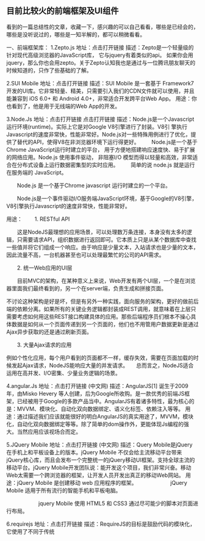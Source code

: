 ## 目前比较火的前端框架及UI组件

看到的一篇总结性的文章，收藏一下，感兴趣的可以自己看看，哪些是已经会的，哪些是没听说过的，哪些是一知半解的，都可以稍微看看。

一、前端框架库：
1.Zepto.js
地址：点击打开链接
描述：Zepto是一个轻量级的针对现代高级浏览器的JavaScript库， 它与jquery有着类似的api。 如果你会用jquery，那么你也会用zepto。关于Zepto认知我也是通过与一位腾讯朋友聊天的时候知道的，只作了些基础的了解。
 

2.SUI Mobile
地址：点击打开链接
描述：SUI Mobile 是一套基于 Framework7 开发的UI库。它非常轻量、精美，只需要引入我们的CDN文件就可以使用，并且能兼容到 iOS 6.0+ 和 Android 4.0+，非常适合开发跨平台Web App。
用途：你也看到了，他是用于无线端的Web App的开发。
 

3.Node.Js
地址：点击打开链接 点击打开链接
描述：Node.js是一个Javascript运行环境(runtime)。实际上它是对Google V8引擎进行了封装。V8引 擎执行Javascript的速度非常快，性能非常好。Node.js对一些特殊用例进行了优化，提供了替代的API，使得V8在非浏览器环境下运行得更好。
　　Node.js是一个基于Chrome JavaScript运行时建立的平台， 用于方便地搭建响应速度快、易于扩展的网络应用。Node.js 使用事件驱动， 非阻塞I/O 模型而得以轻量和高效，非常适合在分布式设备上运行数据密集型的实时应用。
　　简单的说 node.js 就是运行在服务端的 JavaScript。

　　Node.js 是一个基于Chrome javascript 运行时建立的一个平台。

　　Node.js是一个事件驱动I/O服务端JavaScript环境，基于Google的V8引擎，V8引擎执行Javascript的速度非常快，性能非常好。

用途：
　　1. RESTful API

　　这是NodeJS最理想的应用场景，可以处理数万条连接，本身没有太多的逻辑，只需要请求API，组织数据进行返回即可。它本质上只是从某个数据库中查找一些值并将它们组成一个响应。由于响应是少量文本，入站请求也是少量的文本，因此流量不高，一台机器甚至也可以处理最繁忙的公司的API需求。

　　2. 统一Web应用的UI层

　　目前MVC的架构，在某种意义上来说，Web开发有两个UI层，一个是在浏览器里面我们最终看到的，另一个在server端，负责生成和拼接页面。

不讨论这种架构是好是坏，但是有另外一种实践，面向服务的架构，更好的做前后端的依赖分离。如果所有的关键业务逻辑都封装成REST调用，就意味着在上层只需要考虑如何用这些REST接口构建具体的应用。那些后端程序员们根本不操心具体数据是如何从一个页面传递到另一个页面的，他们也不用管用户数据更新是通过Ajax异步获取的还是通过刷新页面。

　　3. 大量Ajax请求的应用

例如个性化应用，每个用户看到的页面都不一样，缓存失效，需要在页面加载的时候发起Ajax请求，NodeJS能响应大量的并发请求。　　总而言之，NodeJS适合运用在高并发、I/O密集、少量业务逻辑的场景。

 

4.angular.Js
地址：点击打开链接 (中文网)
描述：AngularJS[1]  诞生于2009年，由Misko Hevery 等人创建，后为Google所收购。是一款优秀的前端JS框架，已经被用于Google的多款产品当中。AngularJS有着诸多特性，最为核心的是：MVVM、模块化、自动化双向数据绑定、语义化标签、依赖注入等等。
用途：通过描述我们应该就能很好的明白AngularJS的真实用途了，MVVM，模块化，自动化双向数据绑定等等。除了简单的dom操作外，更能体现Js编程的强大。当然应用应该视场合而定。
 

5.JQuery Mobile
地址：点击打开链接  (中文网)
描述：Query Mobile是jQuery 在手机上和平板设备上的版本。jQuery Mobile 不仅会给主流移动平台带来jQuery核心库，而且会发布一个完整统一的jQuery移动UI框架。支持全球主流的移动平台。jQuery Mobile开发团队说：能开发这个项目，我们非常兴奋。移动Web太需要一个跨浏览器的框架，让开发人员开发出真正的移动Web网站。
用途：jQuery Mobile 是创建移动 web 应用程序的框架。
　　　　　　jQuery Mobile 适用于所有流行的智能手机和平板电脑。

　　　　　　jquery Mobile 使用 HTML5 和 CSS3 通过尽可能少的脚本对页面进行布局。

 

6.requirejs
地址：点击打开链接
描述：RequireJS的目标是鼓励代码的模块化，它使用了不同于传统<script>标签的脚本加载步骤。可以用它来加速、优化代码，但其主要目的还是为了代码的模块化。它鼓励在使用脚本时以module ID替代URL地址。
RequireJS以一个相对于baseUrl的地址来加载所有的代码。 页面顶层<script>标签含有一个特殊的属性data-main，require.js使用它来启动脚本加载过程，而baseUrl一般设置到与该属性相一致的目录。

用途：模块化动态加载。
 

7.Vue.js
地址：点击打开链接
描述：Vue.js 是用于构建交互式的 Web  界面的库。它提供了 MVVM 数据绑定和一个可组合的组件系统，具有简单、灵活的 API。从技术上讲， Vue.js 集中在 MVVM 模式上的视图模型层，并通过双向数据绑定连接视图和模型。实际的 DOM 操作和输出格式被抽象出来成指令和过滤器。相比其它的 MVVM 框架，Vue.js 更容易上手。
 8.backbone.js
地址：点击打开链接
描述：Backbone 为复杂Javascript应用程序提供模型(models)、集合(collections)、视图(views)的结构。其中模型用于绑定键值数据和自定义事件；集合附有可枚举函数的丰富API； 视图可以声明事件处理函数，并通过RESTful JSON接口连接到应用程序。
 9.React
地址：点击打开链接
描述：React 是一个 Facebook 和 Instagram 用来创建用户界面的 JavaScript 库。很多人认为 React 是 MVC 中的 V（视图）。我们创造 React 是为了解决一个问题：构建随着时间数据不断变化的大规模应用程序。为了达到这个目标，React 采用下面两个主要的思想。
 

10.Ionic 
地址：点击打开链接
描述：Ionic既是一个CSS框架也是一个Javascript UI库。许多组件需要Javascript才能产生神奇的效果，尽管通常组件不需要编码，通过框架扩展可以很容易地使用，比如我们的AngularIonic扩展。
Ionic遵循视图控制模式，通俗的理解和 Cocoa 触摸框架相似。在视图控制模式中，我们将界面的不同部分分为子视图或包含其他视图的子视图控制器。然后视图控制器“驱动”内部视图来提供交互和UI功能。一个很好的例子就是标签栏（Tab Bar）视图控制器处理点击标签栏在一系列可视化面板间切换。

浏览我们的API文档来了解视图控制器和Ionic中可用的Javascript实用工具。

Ionic 是目前最有潜力的一款 html5 手机应用开发框架。通过 SASS 构建应用程序，它 提供了很多 UI 组件来帮助开发者开发强大的应用。 它使用 JavaScript MVVM 框架和 AngularJS 来增强应用。提供数据的双向绑定，使用它成为 Web 和移动开发者的共同选择。

 

二、前端UI框架
1.Pure
地址：点击打开链接
描述：Pure精心设计，只为可以在任何Web项目中使用。为了例证这一点，我们制作了如下几个模板。这些模板都是响应式的，并且没有使用任何JavaScript。
用途：真的是很精美的一个样式框架，便于我们快事构建一些个人产品，当然也可以服务于工作中的一些项目。
 

2.bootstrap
地址：点击打开链接
描述：简洁、直观、强悍的前端开发框架，让web开发更迅速、简单。
 

3.EasyUI
地址：点击打开链接  (中文网)
描述：easyui是一种基于jQuery的用户界面插件集合。
　　　　　　easyui为创建现代化，互动，JavaScript应用程序，提供必要的功能。

　　　　　　使用easyui你不需要写很多代码，你只需要通过编写一些简单HTML标记，就可以定义用户界面。

　　　　　　easyui是个完美支持Html5网页的完整框架。

　　　　　　easyui节省您网页开发的时间和规模。

　　　　　　easyui很简单但功能强大的。

 4.Ant Design
地址：点击打开链接
描述：一个 UI 设计语言，一套提炼和应用于企业级后台产品的交互语言和视觉体系
 

三、可视化组件
1.Echarts
地址：点击打开链接
描述：ECharts，一个纯 Javascript 的图表库，可以流畅的运行在 PC 和移动设备上，兼容当前绝大部分浏览器（IE8/9/10/11，Chrome，Firefox，Safari等），底层依赖轻量级的 Canvas 类库ZRender，提供直观，生动，可交互，可高度个性化定制的数据可视化图表。
 

2.tableau(收费)
地址：点击打开链接
描述：Tableau 是桌面系统中最简单的商业智能工具软件，Tableau 没有强迫用户编写自定义代码，新的控制台也可完全自定义配置。在控制台上，不仅能够监测信息，而且还提供完整的分析能力。Tableau控制台灵活，具有高度的动态性。
 

四、前端构建工具
1.gulp
地址：点击打开链接
描述：易于使用
　　　　　　通过代码优于配置的策略，Gulp 让简单的任务简单，复杂的任务可管理。
　　　　　　构建快速
　　　　　　利用 Node.js 流的威力，你可以快速构建项目并减少频繁的 IO 操作。

　　　　　　插件高质
　　　　　　Gulp 严格的插件指南确保插件如你期望的那样简洁高质得工作。
　　　　　　易于学习
　　　　　　通过最少的 API，掌握 Gulp 毫不费力，构建工作尽在掌握：如同一系列流管道。
 
五、博客搭建 
1.技术组合
　　HEXO+Github,搭建属于自己的博客。

　　站点：点击打开链接

　　HEXO介绍：Hexo是一个开源的静态博客生成器,用node.js开发,作者是大学生tommy351
　　准备：git  + node.js + markdown编辑 + gitcafe + 域名
---

[闽ICP备20013251号](https://beian.miit.gov.cn/)
 
